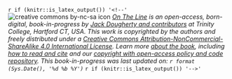 `r if (knitr::is_latex_output()) '<!--'`
![creative commons by-nc-sa icon](images/cc-by-nc-sa-88x31.png) *[On The Line](http://ontheline.trincoll.edu) is an open-access, born-digital, book-in-progress by [Jack Dougherty and contributors](authors-and-contributors.html) at Trinity College, Hartford CT, USA. This work is copyrighted by the authors and freely distributed under a [Creative Commons Attribution-NonCommercial-ShareAlike 4.0 International License](http://creativecommons.org/licenses/by-nc-sa/4.0/). Learn more [about the book](about-the-book.html), including [how to read and cite](how-to-read-and-cite.html) and our [copyright with open-access policy and code repository](copyright-with-open-access.html). This book-in-progress was last updated on: `r format (Sys.Date(), '%d %b %Y')`*
`r if (knitr::is_latex_output()) '-->'`
